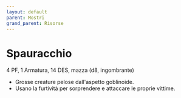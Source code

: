```yaml
---
layout: default
parent: Mostri
grand_parent: Risorse
---
```


# Spauracchio

4 PF, 1 Armatura, 14 DES, mazza (d8, ingombrante)

- Grosse creature pelose dall'aspetto goblinoide.
- Usano la furtività per sorprendere e attaccare le proprie vittime.